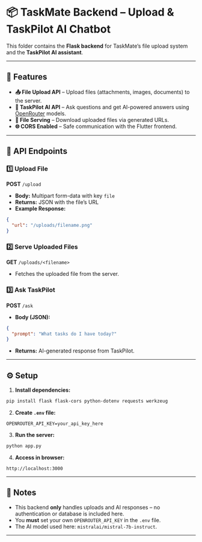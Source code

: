 
# 📦 TaskMate Backend – Upload & TaskPilot AI Chatbot

This folder contains the **Flask backend** for TaskMate’s file upload system and the **TaskPilot AI assistant**.

---

## 🚀 Features

* **📤 File Upload API** – Upload files (attachments, images, documents) to the server.
* **🤖 TaskPilot AI API** – Ask questions and get AI-powered answers using [OpenRouter](https://openrouter.ai/) models.
* **📂 File Serving** – Download uploaded files via generated URLs.
* **🌐 CORS Enabled** – Safe communication with the Flutter frontend.

---

## 📁 API Endpoints

### 1️⃣ Upload File

**POST** `/upload`

* **Body:** Multipart form-data with key `file`
* **Returns:** JSON with the file’s URL
* **Example Response:**

```json
{
  "url": "/uploads/filename.png"
}
```

### 2️⃣ Serve Uploaded Files

**GET** `/uploads/<filename>`

* Fetches the uploaded file from the server.

### 3️⃣ Ask TaskPilot

**POST** `/ask`

* **Body (JSON):**

```json
{
  "prompt": "What tasks do I have today?"
}
```

* **Returns:** AI-generated response from TaskPilot.

---

## ⚙️ Setup

1. **Install dependencies:**

```bash
pip install flask flask-cors python-dotenv requests werkzeug
```

2. **Create `.env` file:**

```env
OPENROUTER_API_KEY=your_api_key_here
```

3. **Run the server:**

```bash
python app.py
```

4. **Access in browser:**

```
http://localhost:3000
```

---

## 📌 Notes

* This backend **only** handles uploads and AI responses – no authentication or database is included here.
* You **must** set your own `OPENROUTER_API_KEY` in the `.env` file.
* The AI model used here: `mistralai/mistral-7b-instruct`.

---

